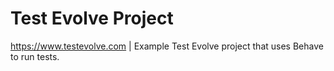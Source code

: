 # Test Evolve Project
https://www.testevolve.com | Example Test Evolve project that uses Behave to run tests. 
